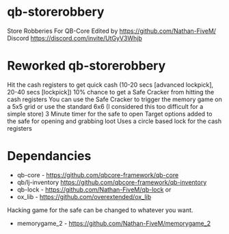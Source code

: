 # qb-storerobbery
Store Robberies For QB-Core
Edited by https://github.com/Nathan-FiveM/
Discord 
https://discord.com/invite/UtGyV3Whjb

# Reworked qb-storerobbery
Hit the cash registers to get quick cash (10-20 secs [advanced lockpick], 20-40 secs [lockpick])
10% chance to get a Safe Cracker from hitting the cash registers
You can use the Safe Cracker to trigger the memory game on a 5x5 grid or use the standard 6x6 (I considered this too difficult for a simple store)
3 Minute timer for the safe to open 
Target options added to the safe for opening and grabbing loot
Uses a circle based lock for the cash registers

# Dependancies
- qb-core - https://github.com/qbcore-framework/qb-core
- qb/lj-inventory https://github.com/qbcore-framework/qb-inventory
- qb-lock - https://github.com/Nathan-FiveM/qb-lock
or
- ox_lib - https://github.com/overextended/ox_lib

Hacking game for the safe can be changed to whatever you want.
- memorygame_2 - https://github.com/Nathan-FiveM/memorygame_2

